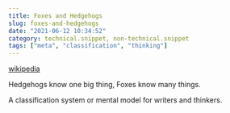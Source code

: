 ```yaml
---
title: Foxes and Hedgehogs
slug: foxes-and-hedgehogs
date: "2021-06-12 10:34:52"
category: technical.snippet, non-technical.snippet
tags: ["meta", "classification", "thinking"]
---
```


[wikipedia](https://en.wikipedia.org/wiki/The_Hedgehog_and_the_Fox)

Hedgehogs know one big thing, Foxes know many things.

A classification system or mental model for writers and thinkers.
